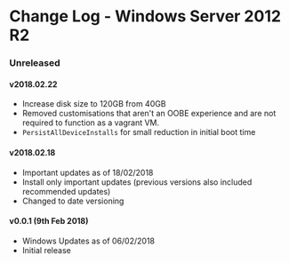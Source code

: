 # Change Log - Windows Server 2012 R2

### Unreleased


#### v2018.02.22

 - Increase disk size to 120GB from 40GB
 - Removed customisations that aren't an OOBE experience and are not required 
   to function as a vagrant VM. 
 - `PersistAllDeviceInstalls` for small reduction in initial boot time

#### v2018.02.18

 - Important updates as of 18/02/2018
 - Install only important updates (previous versions also included recommended updates)
 - Changed to date versioning

#### v0.0.1 (9th Feb 2018)

 - Windows Updates as of 06/02/2018
 - Initial release
